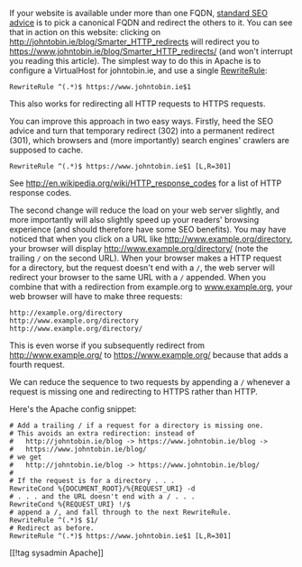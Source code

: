 If your website is available under more than one FQDN, [standard SEO
advice](http://www.google.com/search?q=seo+multiple+hostnames) is to pick a
canonical FQDN and redirect the others to it.  You can see that in action on
this website: clicking on <http://johntobin.ie/blog/Smarter_HTTP_redirects> will
redirect you to <https://www.johntobin.ie/blog/Smarter_HTTP_redirects/> (and
won't interrupt you reading this article).  The simplest way to do this in
Apache is to configure a VirtualHost for johntobin.ie, and use a single
[RewriteRule](http://httpd.apache.org/docs/2.2/mod/mod_rewrite.html#rewriterule):

    RewriteRule ^(.*)$ https://www.johntobin.ie$1

This also works for redirecting all HTTP requests to HTTPS requests.

You can improve this approach in two easy ways.  Firstly, heed the SEO advice
and turn that temporary redirect (302) into a permanent redirect (301), which
browsers and (more importantly) search engines' crawlers are supposed to cache.

    RewriteRule ^(.*)$ https://www.johntobin.ie$1 [L,R=301]

See <http://en.wikipedia.org/wiki/HTTP_response_codes> for a list of HTTP
response codes.

The second change will reduce the load on your web server slightly, and more
importantly will also slightly speed up your readers' browsing experience (and
should therefore have some SEO benefits).  You may have noticed that when you
click on a URL like http://www.example.org/directory, your browser will display
http://www.example.org/directory/ (note the trailing `/` on the second URL).
When your browser makes a HTTP request for a directory, but the request doesn't
end with a `/`, the web server will redirect your browser to the same URL with a
`/` appended.  When you combine that with a redirection from example.org to
www.example.org, your web browser will have to make three requests:

    http://example.org/directory
    http://www.example.org/directory
    http://www.example.org/directory/

This is even worse if you subsequently redirect from http://www.example.org/ to
https://www.example.org/ because that adds a fourth request.

We can reduce the sequence to two requests by appending a `/` whenever a request
is missing one and redirecting to HTTPS rather than HTTP.

Here's the Apache config snippet:

    # Add a trailing / if a request for a directory is missing one.
    # This avoids an extra redirection: instead of
    #   http://johntobin.ie/blog -> https://www.johntobin.ie/blog ->
    #   https://www.johntobin.ie/blog/
    # we get
    #   http://johntobin.ie/blog -> https://www.johntobin.ie/blog/
    #
    # If the request is for a directory . . .
    RewriteCond %{DOCUMENT_ROOT}/%{REQUEST_URI} -d
    # . . . and the URL doesn't end with a / . . .
    RewriteCond %{REQUEST_URI} !/$
    # append a /, and fall through to the next RewriteRule.
    RewriteRule ^(.*)$ $1/
    # Redirect as before.
    RewriteRule ^(.*)$ https://www.johntobin.ie$1 [L,R=301]

[[!tag sysadmin Apache]]
